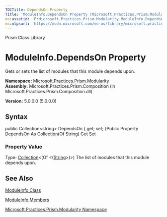 ```yaml
---
TOCTitle: DependsOn Property
Title: 'ModuleInfo.DependsOn Property (Microsoft.Practices.Prism.Modularity)'
ms:assetid: 'P:Microsoft.Practices.Prism.Modularity.ModuleInfo.DependsOn'
ms:mtpsurl: 'https://msdn.microsoft.com/en-us/library/microsoft.practices.prism.modularity.moduleinfo.dependson(v=pandp.50)'
---
```


Prism Class Library

ModuleInfo.DependsOn Property
=================================

Gets or sets the list of modules that this module depends upon.

**Namespace:** [Microsoft.Practices.Prism.Modularity](https://msdn.microsoft.com/library/microsoft.practices.prism.modularity)
**Assembly:** Microsoft.Practices.Prism.Composition (in Microsoft.Practices.Prism.Composition.dll)

**Version:** 5.0.0.0 (5.0.0.0)

## Syntax


public Collection&lt;string&gt; DependsOn { get; set; }Public Property DependsOn As Collection(Of String) Get Set
### Property Value

Type: [Collection](http://msdn.microsoft.com/en-us/library/ms132397)&lt;(Of &lt;([String](http://msdn.microsoft.com/en-us/library/s1wwdcbf)&gt;)&gt;)
The list of modules that this module depends upon.

See Also
--------


[ModuleInfo Class](https://msdn.microsoft.com/library/microsoft.practices.prism.modularity.moduleinfo)

[ModuleInfo Members](https://msdn.microsoft.com/allmembers.t:microsoft.practices.prism.modularity.moduleinfo)

[Microsoft.Practices.Prism.Modularity Namespace](https://msdn.microsoft.com/library/microsoft.practices.prism.modularity)
